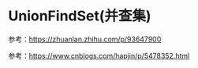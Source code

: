# UnionFindSet(并查集)

参考：https://zhuanlan.zhihu.com/p/93647900

参考：https://www.cnblogs.com/hapjin/p/5478352.html